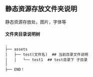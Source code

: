 ## 静态资源存放文件夹说明
静态资源存放处，图片，字体等

#### 文件夹目录说明树
```
.
├── assets
│   ├── test(文件名)  ## 当前目录文件说明
│   │   └── test1  ## test目录下 子目录
│
├── END！         
```
